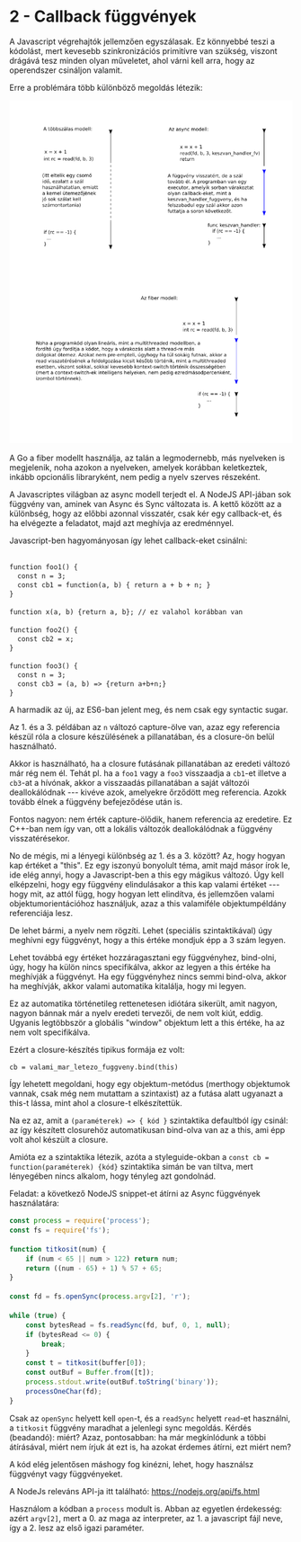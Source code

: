 # 2 - Callback függvények

A Javascript végrehajtók jellemzően egyszálasak. Ez könnyebbé teszi a
kódolást, mert kevesebb szinkronizációs primitívre van szükség, viszont
drágává tesz minden olyan műveletet, ahol várni kell arra, hogy az
operendszer csináljon valamit.

Erre a problémára több különböző megoldás létezik:

![](002-callbacks/doc/threading.png)

A Go a fiber modellt használja, az talán a legmodernebb, más
nyelveken is megjelenik, noha azokon a nyelveken, amelyek korábban
keletkeztek, inkább opcionális libraryként, nem pedig a nyelv szerves
részeként.

A Javascriptes világban az async modell terjedt el. A NodeJS API-jában
sok függvény van, aminek van Async és Sync változata is. A kettő
között az a különbség, hogy az előbbi azonnal visszatér, csak
kér egy callback-et, és ha elvégezte a feladatot, majd azt meghívja
az eredménnyel.

Javascript-ben hagyományosan így lehet callback-eket csinálni:

```

function foo1() {
  const n = 3;
  const cb1 = function(a, b) { return a + b + n; }
}

function x(a, b) {return a, b}; // ez valahol korábban van

function foo2() {
  const cb2 = x;
}

function foo3() {
  const n = 3;
  const cb3 = (a, b) => {return a+b+n;}
}
```

A harmadik az új, az ES6-ban jelent meg, és nem csak egy syntactic
sugar.

Az 1. és a 3. példában az `n` változó capture-ölve van, azaz egy
referencia készül róla a closure készülésének a pillanatában, és
a closure-ön belül használható.

Akkor is használható, ha a closure futásának pillanatában az eredeti
változó már rég nem él. Tehát pl. ha a `foo1` vagy a `foo3` visszaadja
a `cb1`-et illetve a `cb3`-at a hívónak, akkor a visszaadás pillanatában
a saját változói deallokálódnak --- kivéve azok, amelyekre őrződött meg
referencia. Azokk tovább élnek a függvény befejeződése után is.

Fontos nagyon: nem érték capture-ölődik, hanem referencia az eredetire.
Ez C++-ban nem így van, ott a lokális változók deallokálódnak a
függvény visszatérésekor.

No de mégis, mi a lényegi különbség az 1. és a 3. között? Az, hogy
hogyan kap értéket a "this". Ez egy iszonyú bonyolult téma, amit majd
másor írok le, ide elég annyi, hogy a Javascript-ben a this egy
mágikus változó. Úgy kell elképzelni, hogy egy függvény elindulásakor
a this kap valami értéket --- hogy mit, az attól függ, hogy hogyan
lett elindítva, és jellemzően valami objektumorientációhoz használjuk,
azaz a this valamiféle objektumpéldány referenciája lesz.

De lehet bármi, a nyelv nem rögzíti. Lehet (speciális szintaktikával)
úgy meghívni egy függvényt, hogy a this értéke mondjuk épp a 3 szám
legyen.

Lehet továbbá egy értéket hozzáragasztani egy függvényhez, bind-olni,
úgy, hogy ha külön nincs specifikálva, akkor az legyen a this értéke
ha meghívják a függvényt. Ha egy függvényhez nincs semmi bind-olva,
akkor ha meghívják, akkor valami automatika kitalálja, hogy mi legyen.

Ez az automatika történetileg rettenetesen idiótára sikerült, amit nagyon,
nagyon bánnak már a nyelv eredeti tervezői, de nem volt kiút, eddig.
Ugyanis legtöbbször a globális "window" objektum lett a this értéke,
ha az nem volt specifikálva.

Ezért a closure-készítés tipikus formája ez volt:

```
cb = valami_mar_letezo_fuggveny.bind(this)
```

Így lehetett megoldani, hogy egy objektum-metódus (merthogy objektumok
vannak, csak még nem mutattam a szintaxist) az a futása alatt ugyanazt
a this-t lássa, mint ahol a closure-t elkészítettük.

Na ez az, amit a `(paraméterek) => { kód }` szintaktika defaultból
így csinál: az így készített closurehöz automatikusan bind-olva van
az a this, ami épp volt ahol készült a closure.

Amióta ez a szintaktika létezik, azóta a styleguide-okban a
`const cb = function(paraméterek) {kód}` szintaktika simán be van
tiltva, mert lényegében nincs alkalom, hogy tényleg azt gondolnád.

Feladat: a következő NodeJS snippet-et átírni az Async függvények
használatára:

```javascript
const process = require('process');
const fs = require('fs');

function titkosit(num) {
    if (num < 65 || num > 122) return num;
    return ((num - 65) + 1) % 57 + 65;
}

const fd = fs.openSync(process.argv[2], 'r');

while (true) {
    const bytesRead = fs.readSync(fd, buf, 0, 1, null);
    if (bytesRead <= 0) {
		break;
    }
    const t = titkosit(buffer[0]);
    const outBuf = Buffer.from([t]);
    process.stdout.write(outBuf.toString('binary'));
    processOneChar(fd);
}
```

Csak az `openSync` helyett kell `open`-t, és a `readSync` helyett
`read`-et használni, a `titkosit` függvény maradhat a jelenlegi
sync megoldás. Kérdés (beadandó): miért? Azaz, pontosabban: ha
már megkínlódunk a többi átírásával, miért nem írjuk át ezt is,
ha azokat érdemes átírni, ezt miért nem?

A kód elég jelentősen máshogy fog kinézni, lehet, hogy használsz
függvényt vagy függvényeket.

A NodeJs releváns API-ja itt található:
https://nodejs.org/api/fs.html

Használom a kódban a `process` modult is. Abban az egyetlen érdekesség:
azért `argv[2]`, mert a 0. az maga az interpreter, az 1. a javascript
fájl neve, így a 2. lesz az első igazi paraméter.


